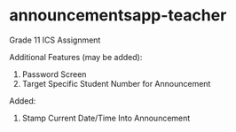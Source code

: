 # announcementsapp-teacher
Grade 11 ICS Assignment

Additional Features (may be added):
1. Password Screen
2. Target Specific Student Number for Announcement

Added:
1. Stamp Current Date/Time Into Announcement